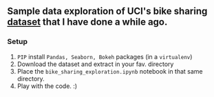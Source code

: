 

## Sample data exploration of UCI's bike sharing [dataset](http://archive.ics.uci.edu/ml/datasets/Bike+Sharing+Dataset) that I have done a while ago.

### Setup
1. `PIP` install `Pandas, Seaborn, Bokeh` packages (in a `virtualenv`)
2. Download the dataset and extract in your fav. directory
3. Place the `bike_sharing_exploration.ipynb` notebook in that same directory.
4. Play with the code. :)

